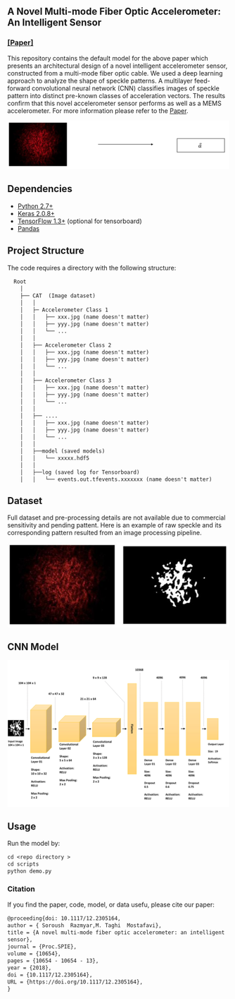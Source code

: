 
## A Novel Multi-mode Fiber Optic Accelerometer: An Intelligent Sensor
### [[Paper]](https://doi.org/10.1117/12.2305164) 


This repository contains the default model for the above paper which presents an architectural design of a novel intelligent accelerometer sensor, constructed from a multi-mode fiber optic cable.  We used a deep learning approach to analyze the shape of speckle patterns. A multilayer feed-forward convolutional neural network (CNN) classifies images of speckle pattern into distinct pre-known classes of acceleration vectors. The results confirm that this novel accelerometer sensor performs as well as a MEMS accelerometer. For more information please refer to the [Paper](https://doi.org/10.1117/12.2305164).


![ ](./images/logo.jpg  "A CNN model classifies images of speckle pattern into distinct pre-known classes of acceleration vectors.")


## Dependencies

* [Python 2.7+](https://www.continuum.io/downloads)  
* [Keras 2.0.8+](http://pytorch.org/)  
* [TensorFlow 1.3+](https://www.tensorflow.org/) (optional for tensorboard)  
* [Pandas](https://pandas.pydata.org/)  


## Project Structure
The code requires a directory with the following structure:  


	  Root  
	    │  
	    ├── CAT  (Image dataset)  
	    │   │
	    │   ├─ Accelerometer Class 1 
	    │   │   ├── xxx.jpg (name doesn't matter)
	    │   │   ├── yyy.jpg (name doesn't matter)
	    │   │   └── ...
	    │   │
	    │   ├── Accelerometer Class 2
	    │   │   ├── xxx.jpg (name doesn't matter)
	    │   │   ├── yyy.jpg (name doesn't matter)
	    │   │   └── ...
	    │   │
	    │   ├── Accelerometer Class 3
	    │   │   ├── xxx.jpg (name doesn't matter)
	    │   │   ├── yyy.jpg (name doesn't matter)
	    │   │   └── ...
	    │   │
	    │   ├── ....
	    │   │   ├── xxx.jpg (name doesn't matter)
	    │   │   ├── yyy.jpg (name doesn't matter)
	    │   │   └── ...
	    │   │
	    │   ├──model (saved models) 
	    │   │   └── xxxxx.hdf5
	    │   │
	    │   ├──log (saved log for Tensorboard) 
	    │   │   └── events.out.tfevents.xxxxxxx (name doesn't matter)
    
    
    

## Dataset
 Full dataset and pre-processing details are not available due to commercial sensitivity and pending pattent. Here is an example of raw speckle  and its corresponding pattern resulted from an image processing pipeline.
 
 ![ ](./images/sp.jpg  "(left) Raw pattern (Right) Extracted pattern")



## CNN Model
 ![ ](./images/CNNArc.png  "Architecture of the CNN model according to this work.")
 
 
## Usage
Run the model by:

    cd <repo directory >
    cd scripts
    python demo.py
    

### Citation

If you find the paper, code, model, or data usefu, please cite our paper:

```
@proceeding{doi: 10.1117/12.2305164,
author = { Soroush  Razmyar,M. Taghi  Mostafavi},
title = {A novel multi-mode fiber optic accelerometer: an intelligent sensor},
journal = {Proc.SPIE},
volume = {10654},
pages = {10654 - 10654 - 13},
year = {2018},
doi = {10.1117/12.2305164},
URL = {https://doi.org/10.1117/12.2305164},
}
```
